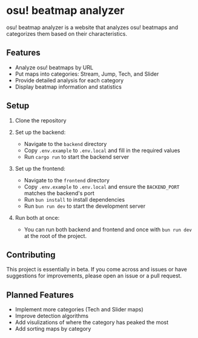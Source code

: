 # osu! beatmap analyzer

osu! beatmap analyzer is a website that analyzes osu! beatmaps and categorizes them based on their characteristics.

## Features

- Analyze osu! beatmaps by URL
- Put maps into categories: Stream, Jump, Tech, and Slider
- Provide detailed analysis for each category
- Display beatmap information and statistics

## Setup

1. Clone the repository

2. Set up the backend:
   - Navigate to the `backend` directory
   - Copy `.env.example` to `.env.local` and fill in the required values
   - Run `cargo run` to start the backend server

3. Set up the frontend:
   - Navigate to the `frontend` directory
   - Copy `.env.example` to `.env.local` and ensure the `BACKEND_PORT` matches the backend's port
   - Run `bun install` to install dependencies
   - Run `bun run dev` to start the development server

4. Run both at once:
    - You can run both backend and frontend and once with `bun run dev` at the root of the project.

## Contributing

This project is essentially in beta. If you come across and issues or have suggestions for improvements,
please open an issue or a pull request.

## Planned Features

- Implement more categories (Tech and Slider maps)
- Improve detection algorithms
- Add visulizations of where the category has peaked the most
- Add sorting maps by category
